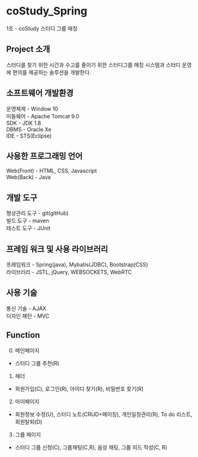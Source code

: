 # coStudy_Spring

 1조 - coStudy 스터디 그룹 매칭  

## Project 소개

스터디를 찾기 위한 시간과 수고를 줄이기 위한 스터디그룹 매칭 시스템과 스터디 운영에 편의를 제공하는 솔루션을 개발한다.  

## 소프트웨어 개발환경  
운영체제 - Window 10  
미들웨어 - Apache Tomcat 9.0  
SDK -  JDK 1.8   
DBMS - Oracle Xe  
IDE - STS(Eclipse)  

## 사용한 프로그래밍 언어
Web(Front) - HTML, CSS, Javascript  
Web(Back) - Java  

## 개발 도구
형상관리 도구 - git(gitHub)  
빌드 도구 - maven  
테스트 도구 - JUnit  

## 프레임 워크 및 사용 라이브러리
프레임워크 - Spring(java), Mybatis(JDBC), Bootstrap(CSS)  
라이브러리 - JSTL, jQuery, WEBSOCKETS, WebRTC  

## 사용 기술
통신 기술 - AJAX  
디자인 패턴 - MVC


    
## Function

0. 메인페이지
- 스터디 그룹 추천(R)

1. 헤더
- 회원가입(C), 로그인(R), 아이디 찾기(R), 비밀번호 찾기(R)

2. 마이페이지
- 회원정보 수정(U), 스터디 노트(CRUD+페이징), 개인일정관리(R), To do 리스트, 회원탈퇴(D)

3. 그룹 페이지
- 스터디 그룹 신청(C), 그룹채팅(C,R), 음성 채팅, 그룹 피드 작성(C, R)


    





